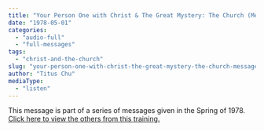 ```yaml
---
title: "Your Person One with Christ & The Great Mystery: The Church (Message 2)"
date: "1978-05-01"
categories: 
  - "audio-full"
  - "full-messages"
tags: 
  - "christ-and-the-church"
slug: "your-person-one-with-christ-the-great-mystery-the-church-message-2"
author: "Titus Chu"
mediaType: 
  - "listen"
---
```


This message is part of a series of messages given in the Spring of 1978. [Click here to view the others from this training.](https://asweetsavor.org/spring-training-your-person-one-with-christ-the-great-mystery-the-church/)
